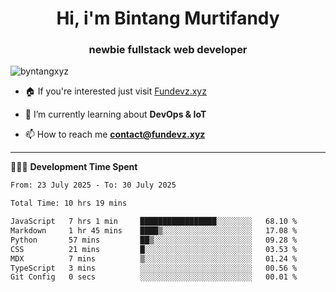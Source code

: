 <h1 align="center">Hi, i'm Bintang Murtifandy</h1>
<h3 align="center">newbie fullstack web developer</h3>

<p align="left"> <img src="https://komarev.com/ghpvc/?username=byntangxyz&label=Profile%20views&color=0e75b6&style=flat" alt="byntangxyz" /> </p>

- 🏠 If you're interested just visit [Fundevz.xyz](https://fundevz.xyz)

- 🌱 I’m currently learning about **DevOps & IoT**

- 📫 How to reach me **[contact@fundevz.xyz](mailto:contact@fundevz.xyz)**

<hr />

👩🏿‍💻 **Development Time Spent**

<p><!--START_SECTION:waka-->

```txt
From: 23 July 2025 - To: 30 July 2025

Total Time: 10 hrs 19 mins

JavaScript   7 hrs 1 min     █████████████████░░░░░░░░   68.10 %
Markdown     1 hr 45 mins    ████▒░░░░░░░░░░░░░░░░░░░░   17.08 %
Python       57 mins         ██▒░░░░░░░░░░░░░░░░░░░░░░   09.28 %
CSS          21 mins         █░░░░░░░░░░░░░░░░░░░░░░░░   03.53 %
MDX          7 mins          ▒░░░░░░░░░░░░░░░░░░░░░░░░   01.24 %
TypeScript   3 mins          ░░░░░░░░░░░░░░░░░░░░░░░░░   00.56 %
Git Config   0 secs          ░░░░░░░░░░░░░░░░░░░░░░░░░   00.01 %
```

<!--END_SECTION:waka--></p>
